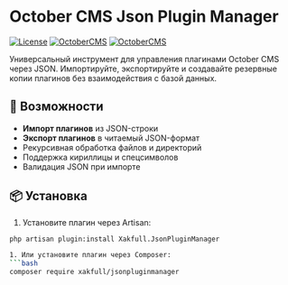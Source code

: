 # October CMS Json Plugin Manager

[![License](https://img.shields.io/badge/License-MIT-blue.svg)](LICENSE)
[![OctoberCMS](https://img.shields.io/badge/OctoberCMS-3.x-orange.svg)](https://octobercms.com/)
[![OctoberCMS](https://img.shields.io/badge/OctoberCMS-1.x-orange.svg)](https://octobercms.com/)

Универсальный инструмент для управления плагинами October CMS через JSON. Импортируйте, экспортируйте и создавайте резервные копии плагинов без взаимодействия с базой данных.

## 🌟 Возможности
- **Импорт плагинов** из JSON-строки
- **Экспорт плагинов** в читаемый JSON-формат
- Рекурсивная обработка файлов и директорий
- Поддержка кириллицы и спецсимволов
- Валидация JSON при импорте

## 📦 Установка
1. Установите плагин через Artisan:
```bash
php artisan plugin:install Xakfull.JsonPluginManager

1. Или установите плагин через Composer:
```bash
composer require xakfull/jsonpluginmanager

